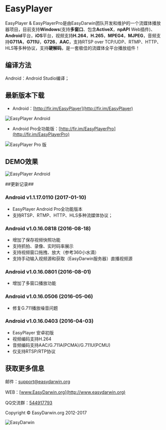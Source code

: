 # EasyPlayer #

EasyPlayer & EasyPlayerPro是由EasyDarwin团队开发和维护的一个流媒体播放器项目，目前支持**Windows**(支持**多窗口**、包含**ActiveX**，**npAPI** Web插件)、**Android**平台，**iOS**平台，视频支持**H.264**，**H.265**，**MPEG4**，**MJPEG**，音频支持**G711A**，**G711U**，**G726**，**AAC**，支持RTSP over TCP/UDP、RTMP、HTTP、HLS等多种协议，支持**硬解码**，是一套极佳的流媒体全平台播放组件！

## 编译方法 ##
Android：Android Studio编译；


## 最新版本下载 ##

- Android：[http://fir.im/EasyPlayer](http://fir.im/EasyPlayer)

![EasyPlayer Android](http://www.easydarwin.org/github/images/firimeasyplayerdroid.png)

- Android Pro全功能版：[http://fir.im/EasyPlayerPro](http://fir.im/EasyPlayerPro)

![EasyPlayer Pro 版](http://www.easydarwin.org/github/images/easyplayerprofirim20170205.png)


## DEMO效果 ##


![EasyPlayer Android](https://raw.githubusercontent.com/EasyDarwin/EasyPlayer/master/Android/EasyPlayer/screenshot/single_video.jpg?raw=true)


##更新记录##

### Android v1.1.17.0110 (2017-01-10) ###

* EasyPlayer Android Pro全功能版本
* 支持RTSP、RTMP、HTTP、HLS多种流媒体协议；


### Android v1.0.16.0818 (2016-08-18) ###

* 增加了保存视频快照功能
* 支持抓拍、录像、实时码率展示
* 支持视频窗口拖拽、放大（参考360小水滴）
* 支持手动输入视频源和获取（EasyDarwin服务器）直播视频源

### Android v1.0.16.0801 (2016-08-01) ###

* 增加了多窗口播放功能

### Android v1.0.16.0506 (2016-05-06) ###

* 修复G.711播放噪音问题

### Android v1.0.16.0403 (2016-04-03) ###

* EasyPlayer 安卓初版
* 视频编码支持H.264
* 音频编码支持AAC/G.711A(PCMA)/G.711U(PCMU)
* 仅支持RTSP/RTP协议

## 获取更多信息 ##

邮件：[support@easydarwin.org](mailto:support@easydarwin.org) 

WEB：[www.EasyDarwin.org](http://www.easydarwin.org)

QQ交流群：[544917793](http://jq.qq.com/?_wv=1027&k=2IDkJId "EasyPlayer")

Copyright &copy; EasyDarwin.org 2012-2017

![EasyDarwin](http://www.easydarwin.org/skin/easydarwin/images/wx_qrcode.jpg)
